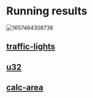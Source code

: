 # Running results

![1657464308738](https://user-images.githubusercontent.com/83746881/178149761-76fafe21-ab6f-41d4-b140-34671ff43966.png)


## [traffic-lights](./src/traffic_lights.rs)


## [u32](./src/make_sum.rs)


## [calc-area](./src/calc_area.rs)

